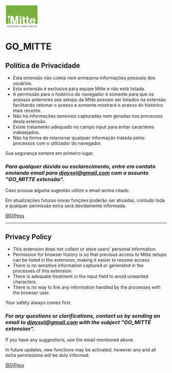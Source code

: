 ![MITTE](https://raw.githubusercontent.com/DjayselPessoa/GO_MITTE/main/IMG/logoentidade.gif?raw=true "Mitte")
# GO_MITTE 

## Política de Privacidade

- Esta extensão não coleta nem armazena informações pessoais dos usuários.
- Esta extensão é exclusiva para equipe Mitte e não está listada.
- A permissão para o histórico do navegador é somente para que os acessos anteriores aos setups da Mitte possam ser listados na extensão facilitando retomar o acesso e somente mostrará o acesso do histórico mais recente. 
- Não há informações sensíveis capturadas nem geradas nos processos desta extensão. 
- Existe tratamento adequado no campo input para evitar caracteres indesejados. 
- Não há forma de relacionar qualquer informação tratada pelos processos com o utilizador do navegador. 

Sua segurança sempre em primeiro lugar.

### ***Para qualquer dúvida ou esclarecimento, entre em contato enviando email para [djaysel@gmail.com](mailto:djaysel@gmail.com?subject=[GitHub]%20Chrome%20GO_MITTE%20extension) com o assunto "GO_MITTE extensão".***

Caso possua alguma sugestão utilize o email acima citado.

Em atualizações futuras novas funções poderão ser ativadas, contudo toda e qualquer permissão extra será devidamente informada.

[@DjPess](https://github.com/user/repo/blob/branch/other_file.md)

---

## Privacy Policy

- This extension does not collect or store users' personal information.
- Permission for browser history is so that previous access to Mitte setups can be listed in the extension, making it easier to resume access.
- There is no sensitive information captured or generated in the processes of this extension.
- There is adequate treatment in the input field to avoid unwanted characters.
- There is no way to link any information handled by the processes with the browser user.

Your safety always comes first.

### ***For any questions or clarifications, contact us by sending an email to [djaysel@gmail.com](mailto:djaysel@gmail.com?subject=[GitHub]%20Chrome%20GO_MITTE%20extension) with the subject "GO_MITTE extension".***

If you have any suggestions, use the email mentioned above.

In future updates, new functions may be activated, however any and all extra permissions will be duly informed.

[@DjPess](https://github.com/user/repo/blob/branch/other_file.md)
